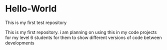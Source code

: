 # Hello-World
This is my first test repository

This is my first repository.  i am planning on using this in my code projects for my level 6 students for them to show different versions of code between developments


